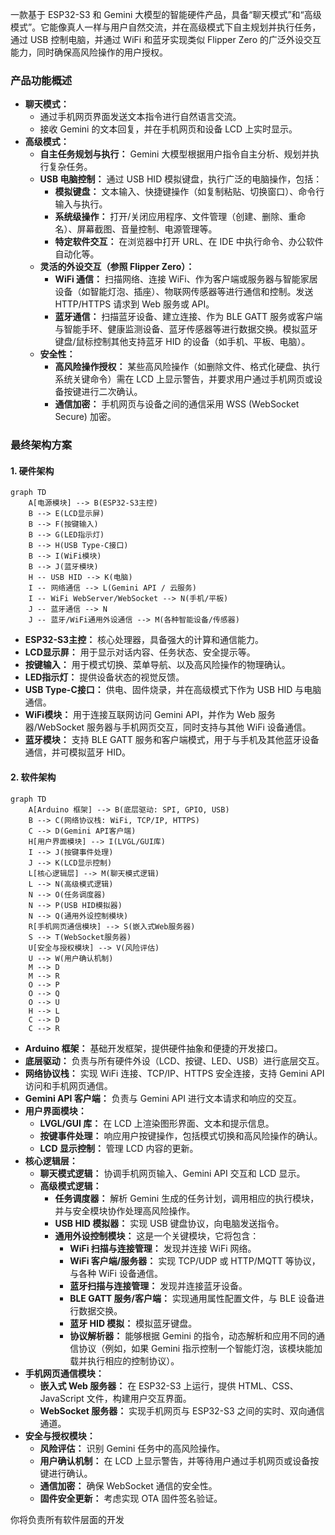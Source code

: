 一款基于 ESP32-S3 和 Gemini 大模型的智能硬件产品，具备“聊天模式”和“高级模式”。它能像真人一样与用户自然交流，并在高级模式下自主规划并执行任务，通过 USB 控制电脑，并通过 WiFi 和蓝牙实现类似 Flipper Zero 的广泛外设交互能力，同时确保高风险操作的用户授权。

### **产品功能概述**

*   **聊天模式：**
    *   通过手机网页界面发送文本指令进行自然语言交流。
    *   接收 Gemini 的文本回复，并在手机网页和设备 LCD 上实时显示。
*   **高级模式：**
    *   **自主任务规划与执行：** Gemini 大模型根据用户指令自主分析、规划并执行复杂任务。
    *   **USB 电脑控制：** 通过 USB HID 模拟键盘，执行广泛的电脑操作，包括：
        *   **模拟键盘：** 文本输入、快捷键操作（如复制粘贴、切换窗口）、命令行输入与执行。
        *   **系统级操作：** 打开/关闭应用程序、文件管理（创建、删除、重命名）、屏幕截图、音量控制、电源管理等。
        *   **特定软件交互：** 在浏览器中打开 URL、在 IDE 中执行命令、办公软件自动化等。
    *   **灵活的外设交互（参照 Flipper Zero）：**
        *   **WiFi 通信：** 扫描网络、连接 WiFi、作为客户端或服务器与智能家居设备（如智能灯泡、插座）、物联网传感器等进行通信和控制。发送 HTTP/HTTPS 请求到 Web 服务或 API。
        *   **蓝牙通信：** 扫描蓝牙设备、建立连接、作为 BLE GATT 服务或客户端与智能手环、健康监测设备、蓝牙传感器等进行数据交换。模拟蓝牙键盘/鼠标控制其他支持蓝牙 HID 的设备（如手机、平板、电脑）。
    *   **安全性：**
        *   **高风险操作授权：** 某些高风险操作（如删除文件、格式化硬盘、执行系统关键命令）需在 LCD 上显示警告，并要求用户通过手机网页或设备按键进行二次确认。
        *   **通信加密：** 手机网页与设备之间的通信采用 WSS (WebSocket Secure) 加密。

### **最终架构方案**

#### **1. 硬件架构**

```mermaid
graph TD
    A[电源模块] --> B(ESP32-S3主控)
    B --> E(LCD显示屏)
    B --> F(按键输入)
    B --> G(LED指示灯)
    B --> H(USB Type-C接口)
    B --> I(WiFi模块)
    B --> J(蓝牙模块)
    H -- USB HID --> K(电脑)
    I -- 网络通信 --> L(Gemini API / 云服务)
    I -- WiFi WebServer/WebSocket --> N(手机/平板)
    J -- 蓝牙通信 --> N
    J -- 蓝牙/WiFi通用外设通信 --> M(各种智能设备/传感器)
```

*   **ESP32-S3主控：** 核心处理器，具备强大的计算和通信能力。
*   **LCD显示屏：** 用于显示对话内容、任务状态、安全提示等。
*   **按键输入：** 用于模式切换、菜单导航、以及高风险操作的物理确认。
*   **LED指示灯：** 提供设备状态的视觉反馈。
*   **USB Type-C接口：** 供电、固件烧录，并在高级模式下作为 USB HID 与电脑通信。
*   **WiFi模块：** 用于连接互联网访问 Gemini API，并作为 Web 服务器/WebSocket 服务器与手机网页交互，同时支持与其他 WiFi 设备通信。
*   **蓝牙模块：** 支持 BLE GATT 服务和客户端模式，用于与手机及其他蓝牙设备通信，并可模拟蓝牙 HID。

#### **2. 软件架构**

```mermaid
graph TD
    A[Arduino 框架] --> B(底层驱动: SPI, GPIO, USB)
    B --> C(网络协议栈: WiFi, TCP/IP, HTTPS)
    C --> D(Gemini API客户端)
    H[用户界面模块] --> I(LVGL/GUI库)
    I --> J(按键事件处理)
    J --> K(LCD显示控制)
    L[核心逻辑层] --> M(聊天模式逻辑)
    L --> N(高级模式逻辑)
    N --> O(任务调度器)
    N --> P(USB HID模拟器)
    N --> Q(通用外设控制模块)
    R[手机网页通信模块] --> S(嵌入式Web服务器)
    S --> T(WebSocket服务器)
    U[安全与授权模块] --> V(风险评估)
    U --> W(用户确认机制)
    M --> D
    M --> R
    O --> P
    O --> Q
    O --> U
    H --> L
    C --> D
    C --> R
```

*   **Arduino 框架：** 基础开发框架，提供硬件抽象和便捷的开发接口。
*   **底层驱动：** 负责与所有硬件外设（LCD、按键、LED、USB）进行底层交互。
*   **网络协议栈：** 实现 WiFi 连接、TCP/IP、HTTPS 安全连接，支持 Gemini API 访问和手机网页通信。
*   **Gemini API 客户端：** 负责与 Gemini API 进行文本请求和响应的交互。
*   **用户界面模块：**
    *   **LVGL/GUI 库：** 在 LCD 上渲染图形界面、文本和提示信息。
    *   **按键事件处理：** 响应用户按键操作，包括模式切换和高风险操作的确认。
    *   **LCD 显示控制：** 管理 LCD 内容的更新。
*   **核心逻辑层：**
    *   **聊天模式逻辑：** 协调手机网页输入、Gemini API 交互和 LCD 显示。
    *   **高级模式逻辑：**
        *   **任务调度器：** 解析 Gemini 生成的任务计划，调用相应的执行模块，并与安全模块协作处理高风险操作。
        *   **USB HID 模拟器：** 实现 USB 键盘协议，向电脑发送指令。
        *   **通用外设控制模块：** 这是一个关键模块，它将包含：
            *   **WiFi 扫描与连接管理：** 发现并连接 WiFi 网络。
            *   **WiFi 客户端/服务器：** 实现 TCP/UDP 或 HTTP/MQTT 等协议，与各种 WiFi 设备通信。
            *   **蓝牙扫描与连接管理：** 发现并连接蓝牙设备。
            *   **BLE GATT 服务/客户端：** 实现通用属性配置文件，与 BLE 设备进行数据交换。
            *   **蓝牙 HID 模拟：** 模拟蓝牙键盘。
            *   **协议解析器：** 能够根据 Gemini 的指令，动态解析和应用不同的通信协议（例如，如果 Gemini 指示控制一个智能灯泡，该模块能加载并执行相应的控制协议）。
*   **手机网页通信模块：**
    *   **嵌入式 Web 服务器：** 在 ESP32-S3 上运行，提供 HTML、CSS、JavaScript 文件，构建用户交互界面。
    *   **WebSocket 服务器：** 实现手机网页与 ESP32-S3 之间的实时、双向通信通道。
*   **安全与授权模块：**
    *   **风险评估：** 识别 Gemini 任务中的高风险操作。
    *   **用户确认机制：** 在 LCD 上显示警告，并等待用户通过手机网页或设备按键进行确认。
    *   **通信加密：** 确保 WebSocket 通信的安全性。
    *   **固件安全更新：** 考虑实现 OTA 固件签名验证。

你将负责所有软件层面的开发
